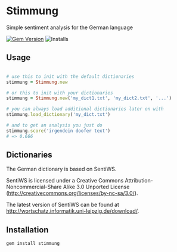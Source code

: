# Stimmung

Simple sentiment analysis for the German language

[![Gem Version](https://badge.fury.io/rb/stimmung.svg)](http://badge.fury.io/rb/stimmung) ![Installs](http://img.shields.io/gem/dt/stimmung.svg)


## Usage

```ruby

# use this to init with the default dictionaries
stimmung = Stimmung.new

# or this to init with your dictionaries
stimmung = Stimmung.new('my_dict1.txt', 'my_dict2.txt', '...')

# you can always load additional dictionaries later on with
stimmung.load_dictionary('my_dict.txt')

# and to get an analysis you just do
stimmung.score('irgendein doofer text')
# => 0.666

```

## Dictionaries

The German dictionary is based on SentiWS.

SentiWS is licensed under a Creative Commons Attribution-Noncommercial-Share Alike 3.0 Unported License (http://creativecommons.org/licenses/by-nc-sa/3.0/).

The latest version of SentiWS can be found at http://wortschatz.informatik.uni-leipzig.de/download/.

## Installation

    gem install stimmung
